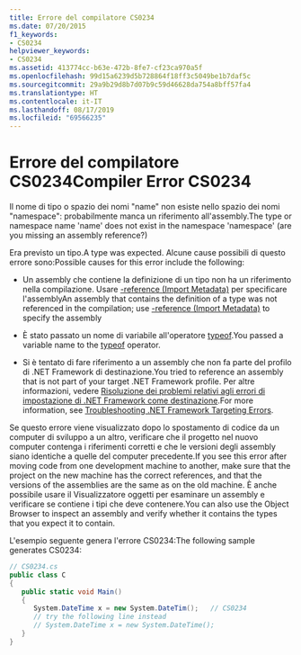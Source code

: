 ```yaml
---
title: Errore del compilatore CS0234
ms.date: 07/20/2015
f1_keywords:
- CS0234
helpviewer_keywords:
- CS0234
ms.assetid: 413774cc-b63e-472b-8fe7-cf23ca970a5f
ms.openlocfilehash: 99d15a6239d5b728864f18ff3c5049be1b7daf5c
ms.sourcegitcommit: 29a9b29d8b7d07b9c59d46628da754a8bff57fa4
ms.translationtype: HT
ms.contentlocale: it-IT
ms.lasthandoff: 08/17/2019
ms.locfileid: "69566235"
---
```

# <a name="compiler-error-cs0234"></a><span data-ttu-id="ff1a3-102">Errore del compilatore CS0234</span><span class="sxs-lookup"><span data-stu-id="ff1a3-102">Compiler Error CS0234</span></span>
<span data-ttu-id="ff1a3-103">Il nome di tipo o spazio dei nomi "name" non esiste nello spazio dei nomi "namespace": probabilmente manca un riferimento all'assembly.</span><span class="sxs-lookup"><span data-stu-id="ff1a3-103">The type or namespace name 'name' does not exist in the namespace 'namespace' (are you missing an assembly reference?)</span></span>  
  
 <span data-ttu-id="ff1a3-104">Era previsto un tipo.</span><span class="sxs-lookup"><span data-stu-id="ff1a3-104">A type was expected.</span></span> <span data-ttu-id="ff1a3-105">Alcune cause possibili di questo errore sono:</span><span class="sxs-lookup"><span data-stu-id="ff1a3-105">Possible causes for this error include the following:</span></span>  
  
- <span data-ttu-id="ff1a3-106">Un assembly che contiene la definizione di un tipo non ha un riferimento nella compilazione. Usare [-reference (Import Metadata)](../../../csharp/language-reference/compiler-options/reference-compiler-option.md) per specificare l'assembly</span><span class="sxs-lookup"><span data-stu-id="ff1a3-106">An assembly that contains the definition of a type was not referenced in the compilation; use [-reference (Import Metadata)](../../../csharp/language-reference/compiler-options/reference-compiler-option.md) to specify the assembly</span></span>  
  
- <span data-ttu-id="ff1a3-107">È stato passato un nome di variabile all'operatore [typeof](../../../csharp/language-reference/operators/type-testing-and-cast.md#typeof-operator).</span><span class="sxs-lookup"><span data-stu-id="ff1a3-107">You passed a variable name to the [typeof](../../../csharp/language-reference/operators/type-testing-and-cast.md#typeof-operator) operator.</span></span>  
  
- <span data-ttu-id="ff1a3-108">Si è tentato di fare riferimento a un assembly che non fa parte del profilo di .NET Framework di destinazione.</span><span class="sxs-lookup"><span data-stu-id="ff1a3-108">You tried to reference an assembly that is not part of your target .NET Framework profile.</span></span> <span data-ttu-id="ff1a3-109">Per altre informazioni, vedere [Risoluzione dei problemi relativi agli errori di impostazione di .NET Framework come destinazione](/visualstudio/msbuild/troubleshooting-dotnet-framework-targeting-errors).</span><span class="sxs-lookup"><span data-stu-id="ff1a3-109">For more information, see [Troubleshooting .NET Framework Targeting Errors](/visualstudio/msbuild/troubleshooting-dotnet-framework-targeting-errors).</span></span>  
  
 <span data-ttu-id="ff1a3-110">Se questo errore viene visualizzato dopo lo spostamento di codice da un computer di sviluppo a un altro, verificare che il progetto nel nuovo computer contenga i riferimenti corretti e che le versioni degli assembly siano identiche a quelle del computer precedente.</span><span class="sxs-lookup"><span data-stu-id="ff1a3-110">If you see this error after moving code from one development machine to another, make sure that the project on the new machine has the correct references, and that the versions of the assemblies are the same as on the old machine.</span></span> <span data-ttu-id="ff1a3-111">È anche possibile usare il Visualizzatore oggetti per esaminare un assembly e verificare se contiene i tipi che deve contenere.</span><span class="sxs-lookup"><span data-stu-id="ff1a3-111">You can also use the Object Browser to inspect an assembly and verify whether it contains the types that you expect it to contain.</span></span>  
  
 <span data-ttu-id="ff1a3-112">L'esempio seguente genera l'errore CS0234:</span><span class="sxs-lookup"><span data-stu-id="ff1a3-112">The following sample generates CS0234:</span></span>  
  
```csharp  
// CS0234.cs  
public class C  
{  
   public static void Main()  
   {  
      System.DateTime x = new System.DateTim();   // CS0234  
      // try the following line instead  
      // System.DateTime x = new System.DateTime();  
   }  
}  
```
